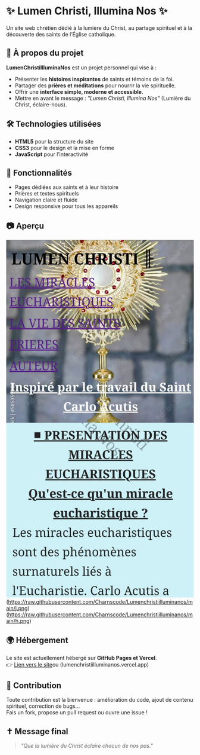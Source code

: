 # ✨ Lumen Christi, Illumina Nos ✨

Un site web chrétien dédié à la lumière du Christ, au partage spirituel et à la découverte des saints de l’Église catholique.  

## 📖 À propos du projet
**LumenChristiIlluminaNos** est un projet personnel qui vise à :
- Présenter les **histoires inspirantes** de saints et témoins de la foi.
- Partager des **prières et méditations** pour nourrir la vie spirituelle.
- Offrir une **interface simple, moderne et accessible**.
- Mettre en avant le message : *"Lumen Christi, Illumina Nos"* (Lumière du Christ, éclaire-nous).

## 🛠️ Technologies utilisées
- **HTML5** pour la structure du site  
- **CSS3** pour le design et la mise en forme  
- **JavaScript** pour l’interactivité  

## 🚀 Fonctionnalités
- Pages dédiées aux saints et à leur histoire  
- Prières et textes spirituels  
- Navigation claire et fluide  
- Design responsive pour tous les appareils  

## 📷 Aperçu
 ![Présentationdu site](https://raw.githubusercontent.com/Charnscode/Lumenchristiilluminanos/main/i.png)(https://raw.githubusercontent.com/Charnscode/Lumenchristiilluminanos/main/j.png)    (https://raw.githubusercontent.com/Charnscode/Lumenchristiilluminanos/main/h.png)

## 🌍 Hébergement
Le site est actuellement hébergé sur **GitHub Pages et Vercel**.  
👉 [Lien vers le site](https://charnscode.github.io/Lumenchristiilluminanos)ou (lumenchristiilluminanos.vercel.app) 

## 🤝 Contribution
Toute contribution est la bienvenue : amélioration du code, ajout de contenu spirituel, correction de bugs…  
Fais un fork, propose un pull request ou ouvre une issue !

## ✝️ Message final
> *"Que la lumière du Christ éclaire chacun de nos pas."*
